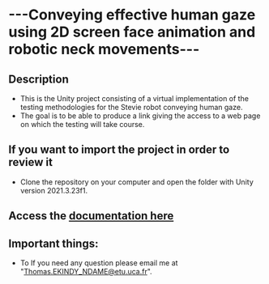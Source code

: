 # ---Conveying effective human gaze using 2D screen face animation and robotic neck movements---

## Description
* This is the Unity project consisting of a virtual implementation of the testing methodologies for the Stevie robot conveying human gaze.
* The goal is to be able to produce a link giving the access to a web page on which the testing will take course.

## If you want to import the project in order to review it
* Clone the repository on your computer and open the folder with Unity version 2021.3.23f1.

## Access the [documentation here](https://github.com/RixonBlast/Robot-Gaze-Trinity-College-Dublin/blob/master/Documentation/html/index.html)

## Important things:
* To
If you need any question please email me at "Thomas.EKINDY_NDAME@etu.uca.fr".
